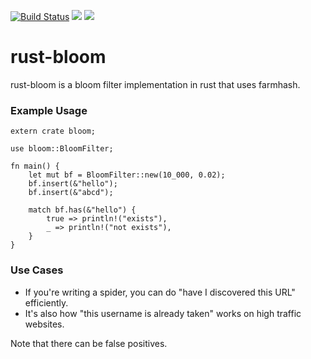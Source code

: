 [![Build Status](https://travis-ci.org/faruken/rust-bloom.svg?branch=master)](https://travis-ci.org/faruken/rust-bloom)
![](https://img.shields.io/badge/rustc-1.45.0--nightly-lightgrey.svg)
![](https://img.shields.io/badge/License-MIT-blue.svg)

# rust-bloom

rust-bloom is a bloom filter implementation in rust that uses farmhash.


### Example Usage

    extern crate bloom;

    use bloom::BloomFilter;

    fn main() {
        let mut bf = BloomFilter::new(10_000, 0.02);
        bf.insert(&"hello");
        bf.insert(&"abcd");
        
        match bf.has(&"hello") {
            true => println!("exists"),
            _ => println!("not exists"),
        }
    }


### Use Cases

- If you're writing a spider, you can do "have I discovered this URL" efficiently.
- It's also how "this username is already taken" works on high traffic websites. 

Note that there can be false positives.
